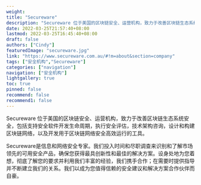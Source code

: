 ```yaml
---
weight: 
title: "Secureware"
description: "Secureware 位于美国的区块链安全、运营机构，致力于改善区块链生态系统安全，包括支持安全软件开发生命周期，执行安全评估，技术架构咨询，设计和构建区块链网络，以及开发用于区..."
date: 2022-03-25T21:57:40+08:00
lastmod: 2022-03-25T16:45:40+08:00
draft: false
authors: ["Cindy"]
featuredImage: "secureware.jpg"
link: "https://www.secureware.com.au/#!m=about&section=company"
tags: ["安全机构","Secureware"]
categories: ["navigation"]
navigation: ["安全机构"]
lightgallery: true
toc: true
pinned: false
recommend: false
recommend1: false
---
```


Secureware 位于美国的区块链安全、运营机构，致力于改善区块链生态系统安全，包括支持安全软件开发生命周期，执行安全评估，技术架构咨询，设计和构建区块链网络，以及开发用于区块链网络安全高效运行的工具。

Secureware是信息和网络安全专家。我们投入时间和尽职调查来识别和了解市场领先的可用安全产品，确保您获得最具创新性和最佳的解决方案。设身处地为您着想，彻底了解您的要求并利用我们丰富的经验，我们携手合作；在需要时提供指导并不断建立我们的关系。我们以成为您值得信赖的安全建议和解决方案合作伙伴而自豪。